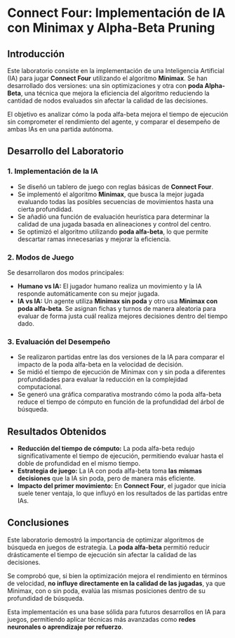 # Connect Four: Implementación de IA con Minimax y Alpha-Beta Pruning

## Introducción
Este laboratorio consiste en la implementación de una Inteligencia Artificial (IA) para jugar **Connect Four** utilizando el algoritmo **Minimax**. Se han desarrollado dos versiones: una sin optimizaciones y otra con **poda Alpha-Beta**, una técnica que mejora la eficiencia del algoritmo reduciendo la cantidad de nodos evaluados sin afectar la calidad de las decisiones.

El objetivo es analizar cómo la poda alfa-beta mejora el tiempo de ejecución sin comprometer el rendimiento del agente, y comparar el desempeño de ambas IAs en una partida autónoma.

## Desarrollo del Laboratorio
### 1. Implementación de la IA
- Se diseñó un tablero de juego con reglas básicas de **Connect Four**.
- Se implementó el algoritmo **Minimax**, que busca la mejor jugada evaluando todas las posibles secuencias de movimientos hasta una cierta profundidad.
- Se añadió una función de evaluación heurística para determinar la calidad de una jugada basada en alineaciones y control del centro.
- Se optimizó el algoritmo utilizando **poda alfa-beta**, lo que permite descartar ramas innecesarias y mejorar la eficiencia.

### 2. Modos de Juego
Se desarrollaron dos modos principales:
- **Humano vs IA:** El jugador humano realiza un movimiento y la IA responde automáticamente con su mejor jugada.
- **IA vs IA:** Un agente utiliza **Minimax sin poda** y otro usa **Minimax con poda alfa-beta**. Se asignan fichas y turnos de manera aleatoria para evaluar de forma justa cuál realiza mejores decisiones dentro del tiempo dado.

### 3. Evaluación del Desempeño
- Se realizaron partidas entre las dos versiones de la IA para comparar el impacto de la poda alfa-beta en la velocidad de decisión.
- Se midió el tiempo de ejecución de Minimax con y sin poda a diferentes profundidades para evaluar la reducción en la complejidad computacional.
- Se generó una gráfica comparativa mostrando cómo la poda alfa-beta reduce el tiempo de cómputo en función de la profundidad del árbol de búsqueda.

## Resultados Obtenidos
- **Reducción del tiempo de cómputo:** La poda alfa-beta redujo significativamente el tiempo de ejecución, permitiendo evaluar hasta el doble de profundidad en el mismo tiempo.
- **Estrategia de juego:** La IA con poda alfa-beta toma **las mismas decisiones** que la IA sin poda, pero de manera más eficiente.
- **Impacto del primer movimiento:** En **Connect Four**, el jugador que inicia suele tener ventaja, lo que influyó en los resultados de las partidas entre IAs.

## Conclusiones
Este laboratorio demostró la importancia de optimizar algoritmos de búsqueda en juegos de estrategia. La **poda alfa-beta** permitió reducir drásticamente el tiempo de ejecución sin afectar la calidad de las decisiones.

Se comprobó que, si bien la optimización mejora el rendimiento en términos de velocidad, **no influye directamente en la calidad de las jugadas**, ya que Minimax, con o sin poda, evalúa las mismas posiciones dentro de su profundidad de búsqueda.

Esta implementación es una base sólida para futuros desarrollos en IA para juegos, permitiendo aplicar técnicas más avanzadas como **redes neuronales o aprendizaje por refuerzo**.

